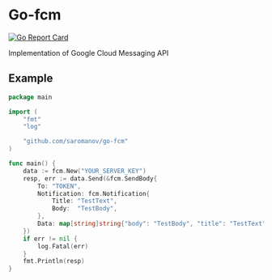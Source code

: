 # Go-fcm
[![Go Report Card](https://goreportcard.com/badge/github.com/saromanov/go-fcm)](https://goreportcard.com/report/github.com/saromanov/go-fcm)

Implementation of Google Cloud Messaging API

## Example

```go
package main

import (
	"fmt"
	"log"

	"github.com/saromanov/go-fcm"
)

func main() {
	data := fcm.New("YOUR_SERVER_KEY")
	resp, err := data.Send(&fcm.SendBody{
		To: "TOKEN",
		Notification: fcm.Notification{
			Title: "TestText",
			Body:  "TestBody",
		},
		Data: map[string]string{"body": "TestBody", "title": "TestText"},
	})
	if err != nil {
		log.Fatal(err)
	}
	fmt.Println(resp)
}

```